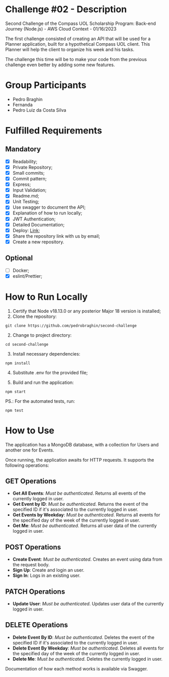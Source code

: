 # Challenge #02 - Description

Second Challenge of the Compass UOL Scholarship Program: Back-end Journey (Node.js) - AWS Cloud Context - 01/16/2023

The first challenge consisted of creating an API that will be used for a Planner application, built for a hypothetical Compass UOL client. This Planner will help the client to organize his week and his tasks.

The challenge this time will be to make your code from the previous challenge even better by adding some new features.

# Group Participants

- Pedro Braghin
- Fernanda
- Pedro Luiz da Costa Silva

# Fulfilled Requirements

## Mandatory

- [x] Readability;
- [x] Private Repository;
- [x] Small commits;
- [x] Commit pattern;
- [x] Express;
- [x] Input Validation;
- [x] Readme.md;
- [x] Unit Testing;
- [x] Use swagger to document the API;
- [x] Explanation of how to run locally;
- [x] JWT Authentication;
- [x] Detailed Documentation;
- [x] Deploy: [Link](https://firstchallenge-compasspb-production.up.railway.app/api/v1);
- [x] Share the repository link with us by email;
- [x] Create a new repository.

## Optional

- [ ] Docker;
- [x] eslint/Prettier;

# How to Run Locally

1. Certify that Node v18.13.0 or any posterior Major 18 version is installed;
2. Clone the repository:

```
git clone https://github.com/pedrobraghin/second-challenge
```

2. Change to project directory:

```
cd second-challenge
```

3. Install necessary dependencies:

```
npm install
```

4. Substitute .env for the provided file;

5. Build and run the application:

```
npm start
```

PS.: For the automated tests, run:

```
npm test
```

# How to Use

The application has a MongoDB database, with a collection for Users and another one for Events.

Once running, the application awaits for HTTP requests. It supports the following operations:

## GET Operations

- **Get All Events**: _Must be authenticated_. Returns all events of the currently logged in user.
- **Get Event by ID**: _Must be authenticated_. Returns the event of the specified ID if it's associated to the currently logged in user.
- **Get Events by Weekday**: _Must be authenticated_. Returns all events for the specified day of the week of the currently logged in user.
- **Get Me**: _Must be authenticated_. Returns all user data of the currently logged in user.

## POST Operations

- **Create Event**: _Must be authenticated_. Creates an event using data from the request body.
- **Sign Up**: Create and login an user.
- **Sign In**: Logs in an existing user.

## PATCH Operations

- **Update User**: _Must be authenticated_. Updates user data of the currently logged in user.

## DELETE Operations

- **Delete Event By ID**: _Must be authenticated_. Deletes the event of the specified ID if it's associated to the currently logged in user.
- **Delete Event By Weekday**: _Must be authenticated_. Deletes all events for the specified day of the week of the currently logged in user.
- **Delete Me**: _Must be authenticated_. Deletes the currently logged in user.

Documentation of how each method works is available via Swagger.
